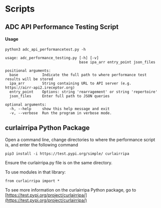 # Scripts

## ADC API Performance Testing Script 

#### Usage

`python3 adc_api_performancetest.py -h
`

    usage: adc_performance_testing.py [-h] [-v]
                                      base ipa_arr entry_point json_files

    positional arguments:
      base           Indicate the full path to where performance test results will be stored 
      ipa_arr        String containing URL to API server (e.g. https://airr-api2.ireceptor.org)
      entry_point    Options: string 'rearragement' or string 'repertoire'
      json_files     Enter full path to JSON queries 
      
    optional arguments:
      -h, --help     show this help message and exit
      -v, --verbose  Run the program in verbose mode.

## curlairripa Python Package 

Open a command line, change directories to where the performance script is, and enter the following command

`pip3 install -i https://test.pypi.org/simple/ curlairripa`

Ensure the curlairripa.py file is on the same directory. 

To use modules in that library:


`from curlairripa import *`

To see more information on the curlairripa Python package, go to [https://test.pypi.org/project/curlairripa/](https://test.pypi.org/project/curlairripa/)
